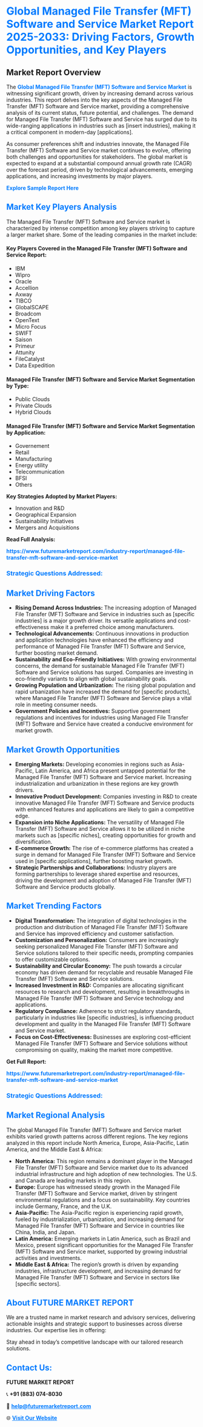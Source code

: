 <h1 style="color: #007BFF;">Global Managed File Transfer (MFT) Software and Service Market Report 2025-2033: Driving Factors, Growth Opportunities, and Key Players</h1>

<section id="overview">
<h2>Market Report Overview</h2>
<p>The <a href="https://www.futuremarketreport.com/industry-report/managed-file-transfer-mft-software-and-service-market" style="color: #007BFF; text-decoration: none;"><strong>Global Managed File Transfer (MFT) Software and Service Market</strong></a> is witnessing significant growth, driven by increasing demand across various industries. This report delves into the key aspects of the Managed File Transfer (MFT) Software and Service market, providing a comprehensive analysis of its current status, future potential, and challenges. The demand for Managed File Transfer (MFT) Software and Service has surged due to its wide-ranging applications in industries such as [insert industries], making it a critical component in modern-day [applications].</p>
<p>As consumer preferences shift and industries innovate, the Managed File Transfer (MFT) Software and Service market continues to evolve, offering both challenges and opportunities for stakeholders. The global market is expected to expand at a substantial compound annual growth rate (CAGR) over the forecast period, driven by technological advancements, emerging applications, and increasing investments by major players.</p>
</section>

<section id="overview">
<p><a href="https://www.futuremarketreport.com/request-sample/reportId=54456" style="color: #007BFF; text-decoration: none;"><strong>Explore Sample Report Here</strong></a></p>
</section>

<section id="key-players">
<h2 style="color: #007BFF;">Market Key Players Analysis</h2>
<p>The Managed File Transfer (MFT) Software and Service market is characterized by intense competition among key players striving to capture a larger market share. Some of the leading companies in the market include:</p>
<h4>Key Players Covered in the Managed File Transfer (MFT) Software and Service Report:</h4>
<ul><li>IBM</li><li>Wipro</li><li>Oracle</li><li>Accellion</li><li>Axway</li><li>TIBCO</li><li>GlobalSCAPE</li><li>Broadcom</li><li>OpenText</li><li>Micro Focus</li><li>SWIFT</li><li>Saison</li><li>Primeur</li><li>Attunity</li><li>FileCatalyst</li><li>Data Expedition</li></ul>
<h4>Managed File Transfer (MFT) Software and Service Market Segmentation by Type:</h4>
<ul><li>Public Clouds</li><li>Private Clouds</li><li>Hybrid Clouds</li></ul>

<h4>Managed File Transfer (MFT) Software and Service Market Segmentation by Application:</h4>
<ul><li>Governement</li><li>Retail</li><li>Manufacturing</li><li>Energy utility</li><li>Telecommunication</li><li>BFSI</li><li>Others</li></ul>
<p><strong>Key Strategies Adopted by Market Players:</strong></p>
<ul>
<li>Innovation and R&D</li>
<li>Geographical Expansion</li>
<li>Sustainability Initiatives</li>
<li>Mergers and Acquisitions</li>
</ul>
</section>

<section>
<p><strong>Read Full Analysis: </strong></p><a href="https://www.futuremarketreport.com/industry-report/managed-file-transfer-mft-software-and-service-market" style="color: #007BFF; text-decoration: none;"><strong>https://www.futuremarketreport.com/industry-report/managed-file-transfer-mft-software-and-service-market</strong></a>
<h3 style="color: #007BFF;">Strategic Questions Addressed:</h3>
</section>

<section id="driving-factors">
<h2 style="color: #007BFF;">Market Driving Factors</h2>
<ul>
<li><strong>Rising Demand Across Industries:</strong> The increasing adoption of Managed File Transfer (MFT) Software and Service in industries such as [specific industries] is a major growth driver. Its versatile applications and cost-effectiveness make it a preferred choice among manufacturers.</li>
<li><strong>Technological Advancements:</strong> Continuous innovations in production and application technologies have enhanced the efficiency and performance of Managed File Transfer (MFT) Software and Service, further boosting market demand.</li>
<li><strong>Sustainability and Eco-Friendly Initiatives:</strong> With growing environmental concerns, the demand for sustainable Managed File Transfer (MFT) Software and Service solutions has surged. Companies are investing in eco-friendly variants to align with global sustainability goals.</li>
<li><strong>Growing Population and Urbanization:</strong> The rising global population and rapid urbanization have increased the demand for [specific products], where Managed File Transfer (MFT) Software and Service plays a vital role in meeting consumer needs.</li>
<li><strong>Government Policies and Incentives:</strong> Supportive government regulations and incentives for industries using Managed File Transfer (MFT) Software and Service have created a conducive environment for market growth.</li>
</ul>
</section>

<section id="growth-opportunities">
<h2 style="color: #007BFF;">Market Growth Opportunities</h2>
<ul>
<li><strong>Emerging Markets:</strong> Developing economies in regions such as Asia-Pacific, Latin America, and Africa present untapped potential for the Managed File Transfer (MFT) Software and Service market. Increasing industrialization and urbanization in these regions are key growth drivers.</li>
<li><strong>Innovative Product Development:</strong> Companies investing in R&D to create innovative Managed File Transfer (MFT) Software and Service products with enhanced features and applications are likely to gain a competitive edge.</li>
<li><strong>Expansion into Niche Applications:</strong> The versatility of Managed File Transfer (MFT) Software and Service allows it to be utilized in niche markets such as [specific niches], creating opportunities for growth and diversification.</li>
<li><strong>E-commerce Growth:</strong> The rise of e-commerce platforms has created a surge in demand for Managed File Transfer (MFT) Software and Service used in [specific applications], further boosting market growth.</li>
<li><strong>Strategic Partnerships and Collaborations:</strong> Industry players are forming partnerships to leverage shared expertise and resources, driving the development and adoption of Managed File Transfer (MFT) Software and Service products globally.</li>
</ul>
</section>

<section id="trending-factors">
<h2 style="color: #007BFF;">Market Trending Factors</h2>
<ul>
<li><strong>Digital Transformation:</strong> The integration of digital technologies in the production and distribution of Managed File Transfer (MFT) Software and Service has improved efficiency and customer satisfaction.</li>
<li><strong>Customization and Personalization:</strong> Consumers are increasingly seeking personalized Managed File Transfer (MFT) Software and Service solutions tailored to their specific needs, prompting companies to offer customizable options.</li>
<li><strong>Sustainability and Circular Economy:</strong> The push towards a circular economy has driven demand for recyclable and reusable Managed File Transfer (MFT) Software and Service solutions.</li>
<li><strong>Increased Investment in R&D:</strong> Companies are allocating significant resources to research and development, resulting in breakthroughs in Managed File Transfer (MFT) Software and Service technology and applications.</li>
<li><strong>Regulatory Compliance:</strong> Adherence to strict regulatory standards, particularly in industries like [specific industries], is influencing product development and quality in the Managed File Transfer (MFT) Software and Service market.</li>
<li><strong>Focus on Cost-Effectiveness:</strong> Businesses are exploring cost-efficient Managed File Transfer (MFT) Software and Service solutions without compromising on quality, making the market more competitive.</li>
</ul>
</section>

<section>
<p><strong>Get Full Report: </strong></p><a href="https://www.futuremarketreport.com/industry-report/managed-file-transfer-mft-software-and-service-market" style="color: #007BFF; text-decoration: none;"><strong>https://www.futuremarketreport.com/industry-report/managed-file-transfer-mft-software-and-service-market</strong></a>
<h3 style="color: #007BFF;">Strategic Questions Addressed:</h3>
</section>


<section id="regional-analysis">
<h2 style="color: #007BFF;">Market Regional Analysis</h2>
<p>The global Managed File Transfer (MFT) Software and Service market exhibits varied growth patterns across different regions. The key regions analyzed in this report include North America, Europe, Asia-Pacific, Latin America, and the Middle East & Africa:</p>
<ul>
<li><strong>North America:</strong> This region remains a dominant player in the Managed File Transfer (MFT) Software and Service market due to its advanced industrial infrastructure and high adoption of new technologies. The U.S. and Canada are leading markets in this region.</li>
<li><strong>Europe:</strong> Europe has witnessed steady growth in the Managed File Transfer (MFT) Software and Service market, driven by stringent environmental regulations and a focus on sustainability. Key countries include Germany, France, and the U.K.</li>
<li><strong>Asia-Pacific:</strong> The Asia-Pacific region is experiencing rapid growth, fueled by industrialization, urbanization, and increasing demand for Managed File Transfer (MFT) Software and Service in countries like China, India, and Japan.</li>
<li><strong>Latin America:</strong> Emerging markets in Latin America, such as Brazil and Mexico, present significant opportunities for the Managed File Transfer (MFT) Software and Service market, supported by growing industrial activities and investments.</li>
<li><strong>Middle East & Africa:</strong> The region’s growth is driven by expanding industries, infrastructure development, and increasing demand for Managed File Transfer (MFT) Software and Service in sectors like [specific sectors].</li>
</ul>
</section>

<footer>
<h2 style="color: #007BFF;">About FUTURE MARKET REPORT</h2>
<p>We are a trusted name in market research and advisory services, delivering actionable insights and strategic support to businesses across diverse industries. Our expertise lies in offering:</p>

<p>Stay ahead in today’s competitive landscape with our tailored research solutions.</p>

<h2 style="color: #007BFF;">Contact Us:</h2>
<p><strong>FUTURE MARKET REPORT</strong></p>
<p>📞 <strong>+91 (883) 074-8030</strong></p>
<p>📧 <strong><a href="mailto:help@futuremarketreport.com" style="color: #007BFF;">help@futuremarketreport.com</a></strong></p>
<p>🌐 <strong><a href="https://www.futuremarketreport.com/" style="color: #007BFF;">Visit Our Website</a></strong></p>
</footer>